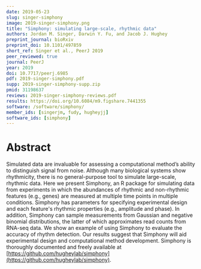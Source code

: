```yaml
---
date: 2019-05-23
slug: singer-simphony
image: 2019-singer-simphony.png
title: "Simphony: simulating large-scale, rhythmic data"
authors: Jordan M. Singer, Darwin Y. Fu, and Jacob J. Hughey
preprint_journal: bioRxiv
preprint_doi: 10.1101/497859
short_ref: Singer et al., PeerJ 2019
peer_reviewed: true
journal: PeerJ
year: 2019
doi: 10.7717/peerj.6985
pdf: 2019-singer-simphony.pdf
supp: 2019-singer-simphony-supp.zip
pmid: 31198637
reviews: 2019-singer-simphony-reviews.pdf
results: https://doi.org/10.6084/m9.figshare.7441355
software: /software/simphony/
member_ids: [singerjm, fudy, hugheyjj]
software_ids: [simphony]
---
```


# Abstract

Simulated data are invaluable for assessing a computational method’s ability to distinguish signal from noise. Although many biological systems show rhythmicity, there is no general-purpose tool to simulate large-scale, rhythmic data. Here we present Simphony, an R package for simulating data from experiments in which the abundances of rhythmic and non-rhythmic features (e.g., genes) are measured at multiple time points in multiple conditions. Simphony has parameters for specifying experimental design and each feature's rhythmic properties (e.g., amplitude and phase). In addition, Simphony can sample measurements from Gaussian and negative binomial distributions, the latter of which approximates read counts from RNA-seq data. We show an example of using Simphony to evaluate the accuracy of rhythm detection. Our results suggest that Simphony will aid experimental design and computational method development. Simphony is thoroughly documented and freely available at [https://github.com/hugheylab/simphony](https://github.com/hugheylab/simphony).

